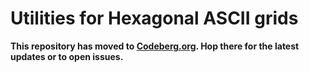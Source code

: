 Utilities for Hexagonal ASCII grids
===============================================================================

**This repository has moved to [Codeberg.org](https://codeberg.org/ldesousa/hex-utils/issues). 
Hop there for the latest updates or to open issues.**

